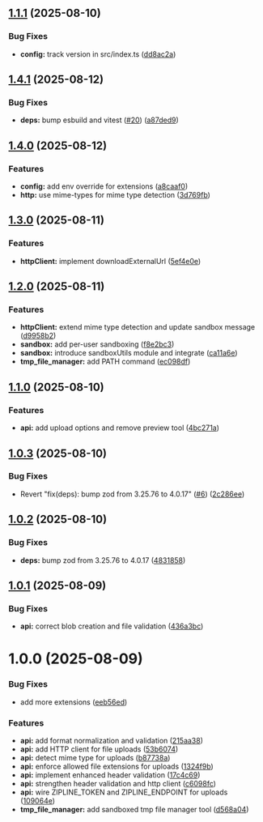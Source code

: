 ## [1.1.1](https://github.com/dorogoy/zipline-mcp/compare/v1.1.0...v1.1.1) (2025-08-10)


### Bug Fixes

* **config:** track version in src/index.ts ([dd8ac2a](https://github.com/dorogoy/zipline-mcp/commit/dd8ac2a5802e955ad6a9ee2e2478a2cd0c19e4b4))

## [1.4.1](https://github.com/dorogoy/zipline-mcp/compare/v1.4.0...v1.4.1) (2025-08-12)


### Bug Fixes

* **deps:** bump esbuild and vitest ([#20](https://github.com/dorogoy/zipline-mcp/issues/20)) ([a87ded9](https://github.com/dorogoy/zipline-mcp/commit/a87ded934be3fad8de102700b73d8405008a8435))

## [1.4.0](https://github.com/dorogoy/zipline-mcp/compare/v1.3.0...v1.4.0) (2025-08-12)


### Features

* **config:** add env override for extensions ([a8caaf0](https://github.com/dorogoy/zipline-mcp/commit/a8caaf0e4ddd4598fe2c314dfac967ad04ca136e))
* **http:** use mime-types for mime type detection ([3d769fb](https://github.com/dorogoy/zipline-mcp/commit/3d769fb2c3b7ba0f71d6d92bf428c7fcf16efebc))

## [1.3.0](https://github.com/dorogoy/zipline-mcp/compare/v1.2.0...v1.3.0) (2025-08-11)


### Features

* **httpClient:** implement downloadExternalUrl ([5ef4e0e](https://github.com/dorogoy/zipline-mcp/commit/5ef4e0e6eb68c436758c885aacdbbc14ce4a878f))

## [1.2.0](https://github.com/dorogoy/zipline-mcp/compare/v1.1.1...v1.2.0) (2025-08-11)


### Features

* **httpClient:** extend mime type detection and update sandbox message ([d9958b2](https://github.com/dorogoy/zipline-mcp/commit/d9958b2e64396eac3c35f7d6a930ece6dc1abd42))
* **sandbox:** add per-user sandboxing ([f8e2bc3](https://github.com/dorogoy/zipline-mcp/commit/f8e2bc30848ac141ea0ec939c3335b3a75ddce79))
* **sandbox:** introduce sandboxUtils module and integrate ([ca11a6e](https://github.com/dorogoy/zipline-mcp/commit/ca11a6ef20300f28a9481090bd16609206900cd9))
* **tmp_file_manager:** add PATH command ([ec098df](https://github.com/dorogoy/zipline-mcp/commit/ec098df7e1649db3a5dd8277fe525e3cc7b6050f))

## [1.1.0](https://github.com/dorogoy/zipline-mcp/compare/v1.0.3...v1.1.0) (2025-08-10)


### Features

* **api:** add upload options and remove preview tool ([4bc271a](https://github.com/dorogoy/zipline-mcp/commit/4bc271adc9f0742b9ffe017e2a662473e51b304e))

## [1.0.3](https://github.com/dorogoy/zipline-mcp/compare/v1.0.2...v1.0.3) (2025-08-10)


### Bug Fixes

* Revert "fix(deps): bump zod from 3.25.76 to 4.0.17" ([#6](https://github.com/dorogoy/zipline-mcp/issues/6)) ([2c286ee](https://github.com/dorogoy/zipline-mcp/commit/2c286eee6c6dafa93a22adb9d457031d13ec7487))

## [1.0.2](https://github.com/dorogoy/zipline-mcp/compare/v1.0.1...v1.0.2) (2025-08-10)


### Bug Fixes

* **deps:** bump zod from 3.25.76 to 4.0.17 ([4831858](https://github.com/dorogoy/zipline-mcp/commit/4831858c24965d4416449aff6f2b1195f18a7ba9))

## [1.0.1](https://github.com/dorogoy/zipline-mcp/compare/v1.0.0...v1.0.1) (2025-08-09)


### Bug Fixes

* **api:** correct blob creation and file validation ([436a3bc](https://github.com/dorogoy/zipline-mcp/commit/436a3bc6ade63712b604b6c5c42ceaa518ece657))

# 1.0.0 (2025-08-09)


### Bug Fixes

* add more extensions ([eeb56ed](https://github.com/dorogoy/zipline-mcp/commit/eeb56ed0de4999bf63803bc5501b09766831dcc7))


### Features

* **api:** add format normalization and validation ([215aa38](https://github.com/dorogoy/zipline-mcp/commit/215aa386255e72db572d3de693e94c677d69054f))
* **api:** add HTTP client for file uploads ([53b6074](https://github.com/dorogoy/zipline-mcp/commit/53b607470ea8ecf03d828809c119807eb1d797f4))
* **api:** detect mime type for uploads ([b87738a](https://github.com/dorogoy/zipline-mcp/commit/b87738a7106a2a075ae9a06a50be0604d4a0149c))
* **api:** enforce allowed file extensions for uploads ([1324f9b](https://github.com/dorogoy/zipline-mcp/commit/1324f9bc9f5244b112b630fcfe4b7956c76f30ca))
* **api:** implement enhanced header validation ([17c4c69](https://github.com/dorogoy/zipline-mcp/commit/17c4c695b7c2d3744f1e2e3f1e9cb60e658d2364))
* **api:** strengthen header validation and http client ([c6098fc](https://github.com/dorogoy/zipline-mcp/commit/c6098fc8c18cb799973a5e2ee22172b4ca544e36))
* **api:** wire ZIPLINE_TOKEN and ZIPLINE_ENDPOINT for uploads ([109064e](https://github.com/dorogoy/zipline-mcp/commit/109064e6378ee7f00757c4851edc8ab524772b0f))
* **tmp_file_manager:** add sandboxed tmp file manager tool ([d568a04](https://github.com/dorogoy/zipline-mcp/commit/d568a04252614ba9b4803d5858c63f3c47ab0bf9))
